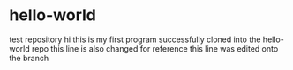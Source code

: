 # hello-world
test repository
hi this is my first program
successfully cloned into the hello-world repo
this line is also changed for reference
this line was edited onto the branch 
